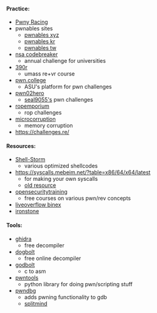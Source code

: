 #### Practice:
- [Pwny Racing](https://pwny.racing/)
- pwnables sites
	- [pwnables xyz](https://pwnable.xyz/)
	- [pwnables kr](https://pwnable.kr/)
	- [pwnables tw](https://pwnable.tw/)
- [nsa codebreaker](https://nsa-codebreaker.org/home)
	- annual challenge for universities
- [390r](https://pwn.umasscybersec.org/index.html)
	- umass re+vr course
- [pwn.college](https://pwn.college/dojos)
	- ASU's platform for pwn challenges
- [pwn02hero](https://github.com/seal9055/PWN_Zero2Hero)
	- [seal9055's](https://seal9055.com/) pwn challenges
- [ropemporium](https://ropemporium.com/)
	- rop challenges
- [microcorruption](https://microcorruption.com/)
	- memory corruption
- https://challenges.re/

#### Resources:
- [Shell-Storm](https://shell-storm.org/index.html)
	- various optimized shellcodes
- https://syscalls.mebeim.net/?table=x86/64/x64/latest
	- for making your own syscalls
	- [old resource](https://blog.rchapman.org/posts/Linux_System_Call_Table_for_x86_64/)
- [opensecuritytraining](https://p.ost2.fyi/)
	- free courses on various pwn/rev concepts
- [liveoverflow binex](https://www.youtube.com/watch?v=iyAyN3GFM7A&list=PLhixgUqwRTjxglIswKp9mpkfPNfHkzyeN)
- [ironstone](https://ir0nstone.gitbook.io/notes)

#### Tools:
- [ghidra](https://ghidra-sre.org/)
	- free decompiler
- [dogbolt](https://dogbolt.org/)
	- free online decompiler
- [godbolt](https://godbolt.org/)
	- c to asm
- [pwntools](https://docs.pwntools.com/en/stable/)
	- python library for doing pwn/scripting stuff
- [pwndbg](https://pwndbg.re/)
	- adds pwning functionality to gdb
	- [splitmind](https://github.com/jerdna-regeiz/splitmind)
